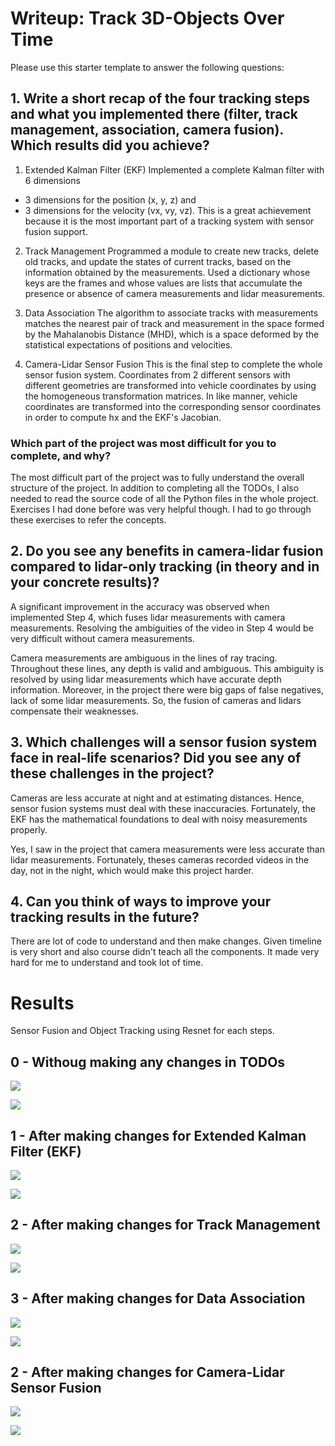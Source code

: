 # Writeup: Track 3D-Objects Over Time

Please use this starter template to answer the following questions:

## 1. Write a short recap of the four tracking steps and what you implemented there (filter, track management, association, camera fusion). Which results did you achieve? 
1. Extended Kalman Filter (EKF)
Implemented a complete Kalman filter with 6 dimensions
- 3 dimensions for the position (x, y, z) and 
- 3 dimensions for the velocity (vx, vy, vz). 
This is a great achievement because it is the most important part of a tracking system with sensor fusion support.

2. Track Management
Programmed a module to create new tracks, delete old tracks, and update the states of current tracks, based on the information obtained by the measurements. Used a dictionary whose keys are the frames and whose values are lists that accumulate the presence or absence of camera measurements and lidar measurements.

3. Data Association
The algorithm to associate tracks with measurements matches the nearest pair of track and measurement in the space formed by the Mahalanobis Distance (MHD), which is a space deformed by the statistical expectations of positions and velocities.

4. Camera-Lidar Sensor Fusion
This is the final step to complete the whole sensor fusion system. Coordinates from 2 different sensors with different geometries are transformed into vehicle coordinates by using the homogeneous transformation matrices. In like manner, vehicle coordinates are transformed into the corresponding sensor coordinates in order to compute hx and the EKF's Jacobian.
### Which part of the project was most difficult for you to complete, and why?
The most difficult part of the project was to fully understand the overall structure of the project. In addition to completing all the TODOs, I also needed to read the source code of all the Python files in the whole project. Exercises I had done before was very helpful though. I had to go through these exercises to refer the concepts. 

## 2. Do you see any benefits in camera-lidar fusion compared to lidar-only tracking (in theory and in your concrete results)? 
A significant improvement in the accuracy was observed when implemented Step 4, which fuses lidar measurements with camera measurements. Resolving the ambiguities of the video in Step 4 would be very difficult without camera measurements.

Camera measurements are ambiguous in the lines of ray tracing. Throughout these lines, any depth is valid and ambiguous. This ambiguity is resolved by using lidar measurements which have accurate depth information. Moreover, in the project there were big gaps of false negatives, lack of some lidar measurements. So, the fusion of cameras and lidars compensate their weaknesses.

## 3. Which challenges will a sensor fusion system face in real-life scenarios? Did you see any of these challenges in the project?
Cameras are less accurate at night and at estimating distances. Hence, sensor fusion systems must deal with these inaccuracies. Fortunately, the EKF has the mathematical foundations to deal with noisy measurements properly.

Yes, I saw in the project that camera measurements were less accurate than lidar measurements. Fortunately, theses cameras recorded videos in the day, not in the night, which would make this project harder.

## 4. Can you think of ways to improve your tracking results in the future?
There are lot of code to understand and then make changes. Given timeline is very short and also course didn't teach all the components. It made very hard for me to understand and took lot of time. 

# Results
Sensor Fusion and Object Tracking using Resnet for each steps.
## 0 - Withoug making any changes in TODOs
![](assets/Step%20-%200%20-%20Without%20Making%20Any%20change%20results.png)

![](assets/Step%20-%200%20-%20Without%20Making%20Any%20change%20RMSE.png)
## 1 - After making changes for Extended Kalman Filter (EKF)
![](assets/Step%20-%201%20-%20Single%20target%20tracking%20results.png)

![](assets/Step%20-%201%20-%20Single%20target%20tracking%20RMSE.png)
## 2 - After making changes for Track Management
![](assets/Step%20-%202%20-%20Single%20target%20tracking%20results.png)

![](assets/Step%20-%202%20-%20Single%20target%20tracking%20RMSE.png)
## 3 - After making changes for Data Association
![](assets/Step%20-%203%20-%20Multi%20target%20tracking%20result.png)

![]('assets/Step%20-%203%20-%20Multi%20target%20tracking%20RMSE.png')
## 2 - After making changes for Camera-Lidar Sensor Fusion
![]('assets/Step%20-%204%20-%20Multi%20target%20tracking%20result.png')

![]('assets/Step%20-%204%20-%20Multi%20target%20tracking%20RMSE.png')
